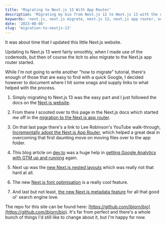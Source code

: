 ```yaml
---
title: 'Migrating to Next.js 13 With App Router'
description: 'Migrating my bio from Next.js 12 to Next.js 13 with the new app router'
keywords: 'next.js, next.js migrate, next.js 13, next.js app router, next.js nested layouts'
date: '2023-08-08'
slug: 'migration-to-nextjs-13'
---
```


It was about time that I updated this little Next.js website.

Updating to Next.js 13 went fairly smoothly, when I made use of the codemods, but then of course the itch to also migrate to the Next.js app router started.

While I'm not going to write another "how to migrate" tutorial, there's enough of those that are easy to find with a quick Google, I decided however to document where I hit some snags and supply links to what helped with the process.

1. Simply migrating to Next.js 13 was the easy part and I just followed the docs on the [Next.js website](https://nextjs.org/docs/pages/building-your-application/upgrading/version-13).

2. From there I scooted over to this page in the Next.js docs which started me off in the [migration to the Next.js app router](https://nextjs.org/docs/pages/building-your-application/upgrading/app-router-migration).

3. On that last page there's a link to Lee Robinson's YouTube walk-through, [Incrementally adopt the Next.js App Router](https://www.youtube.com/watch?v=YQMSietiFm0), which helped a great deal in overcoming that first daunting move on moving files over to the app folder.

4. This blog article on [dev.to](https://dev.to/) was a huge help in [getting Google Analytics with GTM up and running](https://dev.to/valse/how-to-setup-google-tag-manager-in-a-next-13-app-router-website-248p) again.

5. Next up was the [new Next.js nested layouts](https://dev.to/logrocket/a-guide-to-nextjs-layouts-and-nested-layouts-5c0d) which was really not that hard at all.

6. The new [Next.js font optimisation](https://nextjs.org/docs/app/building-your-application/optimizing/fonts) is a really cool feature.

7. And last but not least, [the new Next.js metadata feature](https://nextjs.org/docs/app/building-your-application/optimizing/metadata) for all that good ol' search engine love.

The repo for this site can be found here: [https://github.com/ibjorn/bio](https://github.com/ibjorn/bio). It's far from perfect and there's a whole bunch of things I'd still like to change about it, but I'm happy for now.
